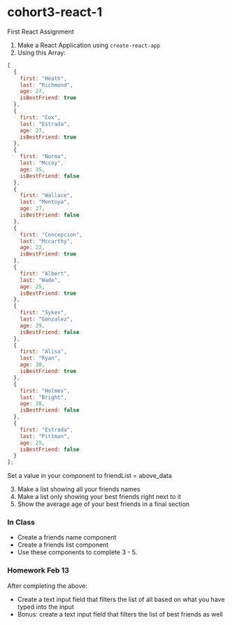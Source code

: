 # cohort3-react-1

First React Assignment

1. Make a React Application using `create-react-app`
2. Using this Array:

```js
[
  {
    first: "Heath",
    last: "Richmond",
    age: 27,
    isBestFriend: true
  },
  {
    first: "Cox",
    last: "Estrada",
    age: 27,
    isBestFriend: true
  },
  {
    first: "Norma",
    last: "Mccoy",
    age: 35,
    isBestFriend: false
  },
  {
    first: "Wallace",
    last: "Montoya",
    age: 27,
    isBestFriend: false
  },
  {
    first: "Concepcion",
    last: "Mccarthy",
    age: 22,
    isBestFriend: true
  },
  {
    first: "Albert",
    last: "Wade",
    age: 25,
    isBestFriend: true
  },
  {
    first: "Sykes",
    last: "Gonzalez",
    age: 29,
    isBestFriend: false
  },
  {
    first: "Alisa",
    last: "Ryan",
    age: 30,
    isBestFriend: true
  },
  {
    first: "Holmes",
    last: "Bright",
    age: 28,
    isBestFriend: false
  },
  {
    first: "Estrada",
    last: "Pittman",
    age: 25,
    isBestFriend: false
  }
];
```

Set a value in your component to friendList = above_data

3. Make a list showing all your friends names
4. Make a list only showing your best friends right next to it
5. Show the average age of your best friends in a final section

### In Class

* Create a friends name component
* Create a friends list component
* Use these components to complete 3 - 5.

### Homework Feb 13

After completing the above:

* Create a text input field that filters the list of all based on what you have typed into the input
* Bonus: create a text input field that filters the list of best friends as well
